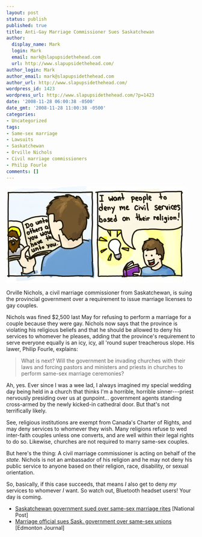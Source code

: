 ```yaml
---
layout: post
status: publish
published: true
title: Anti-Gay Marriage Commissioner Sues Saskatchewan
author:
  display_name: Mark
  login: Mark
  email: mark@slapupsidethehead.com
  url: http://www.slapupsidethehead.com/
author_login: Mark
author_email: mark@slapupsidethehead.com
author_url: http://www.slapupsidethehead.com/
wordpress_id: 1423
wordpress_url: http://www.slapupsidethehead.com/?p=1423
date: '2008-11-28 06:00:38 -0500'
date_gmt: '2008-11-28 11:00:38 -0500'
categories:
- Uncategorized
tags:
- Same-sex marriage
- Lawsuits
- Saskatchewan
- Orville Nichols
- Civil marriage commissioners
- Philip Fourle
comments: []
---
```

![](/wp-content/media/2008/11/bible-idea.jpg "Interpretation is fun!")

Orville Nichols, a civil marriage commissioner from Saskatchewan, is suing the provincial government over a requirement to issue marriage licenses to gay couples.

Nichols was fined $2,500 last May for refusing to perform a marriage for a couple because they were gay. Nichols now says that the province is violating his religious beliefs and that he should be allowed to deny his services to whomever he pleases, adding that the province's requirement to serve everyone equally is an icy, icy, all 'round super treacherous slope. His lawer, Philip Fourle, explains:

> What is next? Will the government be invading churches with their laws and forcing pastors and ministers and priests in churches to perform same-sex marriage ceremonies?

Ah, yes. Ever since I was a wee lad, I always imagined my special wedding day being held in a church that thinks I'm a horrible, horrible sinner---priest nervously presiding over us at gunpoint... government agents standing cross-armed by the newly kicked-in cathedral door. But that's not terrifically likely.

See, religious institutions are exempt from Canada's Charter of Rights, and may deny services to whomever they wish. Many religions refuse to wed inter-faith couples unless one converts, and are well within their legal rights to do so. Likewise, churches are not required to marry same-sex couples.

But here's the thing: A civil marriage commissioner is acting on behalf of the _state_. Nichols is not an ambassador of his religion and he may not deny his public service to anyone based on their religion, race, disability, or sexual orientation.

So, basically, if this case succeeds, that means _I_ also get to deny _my_ services to whomever _I_ want. So watch out, Bluetooth headset users! Your day is coming.

- [Saskatchewan government sued over same-sex marriage rites](http://www.nationalpost.com/news/story.html?id=991705) [National Post]
- [Marriage official sues Sask. government over same-sex unions](http://www.canada.com/edmontonjournal/news/story.html?id=01870bbf-1e97-4343-8d86-8620a3d37889) [Edmonton Journal]
